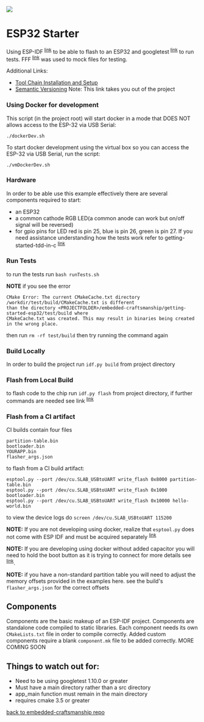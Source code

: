 ![](https://github.com/PillarTechnology/getting-started-esp32/workflows/CI-getting-started-esp32/badge.svg)

# ESP32 Starter
Using ESP-IDF<sup> [link](https://github.com/espressif/esp-idf)</sup> to be able to flash to an ESP32
and googletest<sup> [link](https://github.com/google/googletest)</sup> to run tests.
 FFF<sup> [link](https://github.com/meekrosoft/fff)</sup> was used to mock files for testing.
<br/>

Additional Links:
 - [Tool Chain Installation and Setup](docs/setup.md)
 - [Semantic Versioning](https://github.com/PillarTechnology/embedded-craftsmanship/blob/master/docs/semverQuickStart.md)
Note:  This link takes you out of the project

### Using Docker for development

This script (in the project root) will start docker in a mode that DOES NOT allows access to the ESP-32 via USB Serial:

```
./dockerDev.sh
```

To start docker development using the virtual box so you can access the ESP-32 via USB Serial, run the script:

```
./vmDockerDev.sh
```

### Hardware
In order to be able use this example effectively there are several components required to start:
 - an ESP32
 - a common cathode RGB LED(a common anode can work but on/off signal will be reversed)
 - for gpio pins for LED red is pin 25, blue is pin 26, green is pin 27.
If you need assistance understanding how the tests work refer to getting-started-tdd-in-c <sup> [link](https://github.com/PillarTechnology/getting-started-tdd-in-c/tree/91f6d074f2b8bb1a70ae56ad790f2f246d701ca4)</sup>

### **Run Tests**

to run the tests run `bash runTests.sh`

**NOTE** if you see the error

```
CMake Error: The current CMakeCache.txt directory /workdir/test/build/CMakeCache.txt is different 
than the directory <PROJECTFOLDER>/embedded-craftsmanship/getting-started-esp32/test/build where 
CMakeCache.txt was created. This may result in binaries being created in the wrong place.
```

then run `rm -rf test/build` then try running the command again

### **Build Locally**

In order to build the project run `idf.py build` from project directory

### **Flash from Local Build**

to flash code to the chip run `idf.py flash` from project directory, if further commands are needed see link <sup>[link](https://docs.espressif.com/projects/esp-idf/en/latest/api-guides/build-system.html)</sup> 

### **Flash from a CI artifact**

CI builds contain four files
```
partition-table.bin
bootloader.bin
YOURAPP.bin
flasher_args.json
```
to flash from a CI build artifact:
```
esptool.py --port /dev/cu.SLAB_USBtoUART write_flash 0x8000 partition-table.bin
esptool.py --port /dev/cu.SLAB_USBtoUART write_flash 0x1000 bootloader.bin
esptool.py --port /dev/cu.SLAB_USBtoUART write_flash 0x10000 hello-world.bin
```
to view the device logs do `screen /dev/cu.SLAB_USBtoUART 115200`

**NOTE:** If you are not developing using docker, realize that `esptool.py` does not come with ESP IDF and must be acquired separately <sup>[link](https://raw.githubusercontent.com/espressif/esptool/master/esptool.py)</sup> 

**NOTE:** If you are developing using docker without added capacitor you will need to hold the boot button as it is trying to connect for more details see <sup>[link](https://randomnerdtutorials.com/solved-failed-to-connect-to-esp32-timed-out-waiting-for-packet-header/)</sup>.

**NOTE:** if you have a non-standard partition table you will need to adjust the memory offsets provided in the examples here. see the build's `flasher_args.json` for the correct offsets


## Components

Components are the basic makeup of an ESP-IDF project. Components are standalone code compiled to static libraries.
Each component needs its own `CMakeLists.txt` file in order to compile correctly.
 Added custom components require a blank `component.mk` file to be added correctly.
 MORE COMING SOON
 
## Things to watch out for:

 - Need to be using googletest 1.10.0 or greater
 - Must have a main directory rather than a src directory
 - app_main function must remain in the main directory
 - requires cmake 3.5 or greater
 
 
 [back to embedded-craftsmanship repo](https://github.com/PillarTechnology/embedded-craftsmanship)



